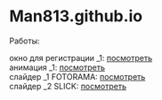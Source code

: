 # Man813.github.io
Работы:

окно для регистрации _1: [посмотреть](https://man813.github.io/(6)wind_register/src/index.html "окно для регистрации") <br>
анимация _1: [посмотреть](https://Man813.github.io/transitions/src/index.html "анимация от действий") <br>
слайдер _1 FOTORAMA: [посмотреть](https://Man813.github.io/slider/src/index.html "слайдер FOTORAMA(<br>- только под фотографии") <br>
слайдер _2 SLICK: [посмотреть](https://man813.github.io/slider_SLICK/src/index.html "слайдер SLICK")
